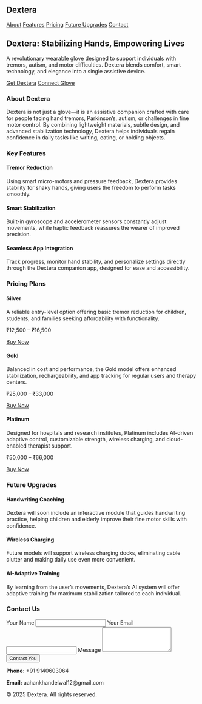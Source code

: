 <html lang="en">
<head>
  <meta charset="UTF-8">
  <meta name="viewport" content="width=device-width, initial-scale=1.0">
  <title>Dextera - Assistive Glove</title>
  <link href="https://cdn.jsdelivr.net/npm/tailwindcss@2.2.19/dist/tailwind.min.css" rel="stylesheet">
  <script src="https://unpkg.com/scrollreveal"></script>
</head>
<body class="bg-gray-100 font-sans text-gray-800">

  <!-- Navbar -->
  <nav class="bg-gray-200 shadow-md fixed top-0 w-full z-50">
    <div class="container mx-auto px-6 py-4 flex justify-between items-center">
      <h1 class="text-2xl font-bold text-gray-900">Dextera</h1>
      <div class="space-x-6">
        <a href="#about" class="text-gray-900 hover:text-blue-600">About</a>
        <a href="#features" class="text-gray-900 hover:text-blue-600">Features</a>
        <a href="#pricing" class="text-gray-900 hover:text-blue-600">Pricing</a>
        <a href="#upgrades" class="text-gray-900 hover:text-blue-600">Future Upgrades</a>
        <a href="#contact" class="text-gray-900 hover:text-blue-600">Contact</a>
      </div>
    </div>
  </nav>

  <!-- Hero -->
  <section class="bg-gray-100 text-gray-900 h-screen flex items-center pt-24" id="hero">
    <div class="container mx-auto px-6 text-center">
      <h2 class="text-5xl font-bold mb-6">Dextera: Stabilizing Hands, Empowering Lives</h2>
      <p class="text-lg mb-8">A revolutionary wearable glove designed to support individuals with tremors, autism, and motor difficulties. Dextera blends comfort, smart technology, and elegance into a single assistive device.</p>
      <a href="#pricing" class="bg-blue-600 text-white px-6 py-3 rounded-full font-semibold shadow hover:bg-blue-500">Get Dextera</a>
      <a href="#connect" class="ml-4 border border-blue-600 px-6 py-3 rounded-full font-semibold hover:bg-blue-600 hover:text-white">Connect Glove</a>
    </div>
  </section>

  <!-- About -->
  <section id="about" class="py-20 container mx-auto px-6 pt-24">
    <h3 class="text-3xl font-bold text-center mb-10">About Dextera</h3>
    <p class="text-lg text-center max-w-3xl mx-auto">Dextera is not just a glove—it is an assistive companion crafted with care for people facing hand tremors, Parkinson’s, autism, or challenges in fine motor control. By combining lightweight materials, subtle design, and advanced stabilization technology, Dextera helps individuals regain confidence in daily tasks like writing, eating, or holding objects.</p>
  </section>

  <!-- Features -->
  <section id="features" class="bg-gray-200 py-20">
    <div class="container mx-auto px-6">
      <h3 class="text-3xl font-bold text-center mb-10">Key Features</h3>
      <div class="grid md:grid-cols-3 gap-10 text-center">
        <div class="p-6 bg-white rounded-xl shadow">
          <h4 class="text-xl font-semibold mb-2">Tremor Reduction</h4>
          <p class="text-gray-700">Using smart micro-motors and pressure feedback, Dextera provides stability for shaky hands, giving users the freedom to perform tasks smoothly.</p>
        </div>
        <div class="p-6 bg-white rounded-xl shadow">
          <h4 class="text-xl font-semibold mb-2">Smart Stabilization</h4>
          <p class="text-gray-700">Built-in gyroscope and accelerometer sensors constantly adjust movements, while haptic feedback reassures the wearer of improved precision.</p>
        </div>
        <div class="p-6 bg-white rounded-xl shadow">
          <h4 class="text-xl font-semibold mb-2">Seamless App Integration</h4>
          <p class="text-gray-700">Track progress, monitor hand stability, and personalize settings directly through the Dextera companion app, designed for ease and accessibility.</p>
        </div>
      </div>
    </div>
  </section>

  <!-- Pricing Plans -->
  <section id="pricing" class="py-20 container mx-auto px-6">
    <h3 class="text-3xl font-bold text-center mb-10">Pricing Plans</h3>
    <div class="grid md:grid-cols-3 gap-8">
      <div class="bg-white shadow rounded-xl p-6 text-center">
        <h4 class="text-2xl font-semibold mb-2">Silver</h4>
        <p class="text-gray-700 mb-4">A reliable entry-level option offering basic tremor reduction for children, students, and families seeking affordability with functionality.</p>
        <p class="text-3xl font-bold mb-4">₹12,500 – ₹16,500</p>
        <a href="#contact" class="bg-blue-600 text-white px-6 py-2 rounded-full">Buy Now</a>
      </div>
      <div class="bg-white shadow-lg rounded-xl p-6 text-center border-2 border-blue-600">
        <h4 class="text-2xl font-semibold mb-2">Gold</h4>
        <p class="text-gray-700 mb-4">Balanced in cost and performance, the Gold model offers enhanced stabilization, rechargeability, and app tracking for regular users and therapy centers.</p>
        <p class="text-3xl font-bold mb-4">₹25,000 – ₹33,000</p>
        <a href="#contact" class="bg-blue-600 text-white px-6 py-2 rounded-full">Buy Now</a>
      </div>
      <div class="bg-white shadow rounded-xl p-6 text-center">
        <h4 class="text-2xl font-semibold mb-2">Platinum</h4>
        <p class="text-gray-700 mb-4">Designed for hospitals and research institutes, Platinum includes AI-driven adaptive control, customizable strength, wireless charging, and cloud-enabled therapist support.</p>
        <p class="text-3xl font-bold mb-4">₹50,000 – ₹66,000</p>
        <a href="#contact" class="bg-blue-600 text-white px-6 py-2 rounded-full">Buy Now</a>
      </div>
    </div>
  </section>

  <!-- Future Upgrades -->
  <section id="upgrades" class="bg-gray-200 py-20">
    <div class="container mx-auto px-6 text-center">
      <h3 class="text-3xl font-bold mb-10">Future Upgrades</h3>
      <div class="grid md:grid-cols-3 gap-10">
        <div class="bg-white p-6 rounded-xl shadow">
          <h4 class="text-xl font-semibold mb-2">Handwriting Coaching</h4>
          <p class="text-gray-700">Dextera will soon include an interactive module that guides handwriting practice, helping children and elderly improve their fine motor skills with confidence.</p>
        </div>
        <div class="bg-white p-6 rounded-xl shadow">
          <h4 class="text-xl font-semibold mb-2">Wireless Charging</h4>
          <p class="text-gray-700">Future models will support wireless charging docks, eliminating cable clutter and making daily use even more convenient.</p>
        </div>
        <div class="bg-white p-6 rounded-xl shadow">
          <h4 class="text-xl font-semibold mb-2">AI-Adaptive Training</h4>
          <p class="text-gray-700">By learning from the user’s movements, Dextera’s AI system will offer adaptive training for maximum stabilization tailored to each individual.</p>
        </div>
      </div>
    </div>
  </section>

  <!-- Contact -->
  <section id="contact" class="py-20 container mx-auto px-6">
    <h3 class="text-3xl font-bold text-center mb-10">Contact Us</h3>
    <div class="max-w-2xl mx-auto">
      <form action="https://formspree.io/f/maykpebj" method="POST" class="bg-white shadow-md rounded-xl p-6">
        <label class="block mb-4">
          <span class="text-gray-700">Your Name</span>
          <input type="text" name="name" class="mt-1 block w-full border-gray-300 rounded-md shadow-sm" required>
        </label>
        <label class="block mb-4">
          <span class="text-gray-700">Your Email</span>
          <input type="email" name="email" class="mt-1 block w-full border-gray-300 rounded-md shadow-sm" required>
        </label>
        <label class="block mb-4">
          <span class="text-gray-700">Message</span>
          <textarea name="message" rows="4" class="mt-1 block w-full border-gray-300 rounded-md shadow-sm" required></textarea>
        </label>
        <button type="submit" class="bg-blue-600 text-white px-6 py-2 rounded-full">Contact You</button>
      </form>
      <div class="text-center mt-6 text-gray-700">
        <p><strong>Phone:</strong> +91 9140603064</p>
        <p><strong>Email:</strong> aahankhandelwal12@gmail.com</p>
      </div>
    </div>
  </section>

  <footer class="bg-gray-900 text-white py-6 text-center">
    <p>&copy; 2025 Dextera. All rights reserved.</p>
  </footer>

  <script>
    ScrollReveal().reveal('section', { delay: 200, distance: '50px', origin: 'bottom', interval: 200 });
  </script>
</body>
</html>
